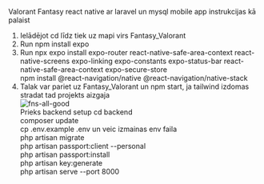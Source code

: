 Valorant Fantasy react native ar laravel un mysql mobile app instrukcijas kā palaist <br>

1. Ielādējot cd līdz tiek uz mapi virs Fantasy_Valorant <br>
2. Run npm install expo <br>
3. Run npx expo install expo-router react-native-safe-area-context react-native-screens expo-linking expo-constants expo-status-bar react-native-safe-area-context expo-secure-store <br>
npm install @react-navigation/native @react-navigation/native-stack<br>
4. Talak var pariet uz Fantasy_Valorant un npm start, ja tailwind izdomas stradat tad projekts aizgaja <br>
![fns-all-good](https://github.com/21DP2RJerm/ValoFantasy/assets/100911489/2a2b2680-b369-4d94-bd9c-e261eade1b0b) <br>
Prieks backend setup cd backend<br>
composer update <br>
cp .env.example .env un veic izmainas env faila<br>
php artisan migrate<br>
php artisan passport:client --personal<br>
php artisan passport:install<br>
php artisan key:generate<br>
php artisan serve  --port 8000
